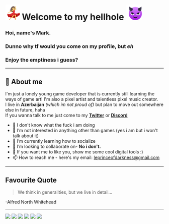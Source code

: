 
# <img src=/dancinbitch.gif height=50> Welcome to my hellhole <img src=/smilincreep.gif height=50>

### Hoi, name's Mark.  
### Dunno why tf would you come on my profile, but *eh*  
### Enjoy the emptiness i guess?

***

## 🌌 About me

I'm just a lonely young game developer that is currently still learning the ways of game art! I'm also a pixel artist and talentless pixel music creator.  
I live in **Azerbaijan** *(which im not proud of)* but plan to move out somewhere else in future, haha  
If you wanna talk to me just come to my **[Twitter][1]** or **[Discord][2]**

- 👋 I don't know what the fuck i am doing
- 👀 I’m not interested in anything other than games (yes i am but i won't talk about it)
- 🌱 I’m currently learning how to socialize
- 👬 I’m looking to collaborate on- **No i don't.**
- 💞️ If you want me to like you, show me some cool digital tools :)
- 📫 How to reach me - here's my email: leprinceofdarkness@gmail.com

***

## Favourite Quote

>  We think in generalities, but we live in detail...  
  
-Alfred North Whitehead

***

![](https://img.shields.io/badge/OS-Linux-informational?style=flat&logo=linux&logoColor=white&color=blueviolet)
![](https://img.shields.io/badge/Editor-VS_Code-informational?style=flat&logo=visual-studio-code&logoColor=white&color=blueviolet)
![](https://img.shields.io/badge/Game_Engine-Godot-informational?style=flat&logo=godot-engine&logoColor=white&color=blueviolet)
![](https://img.shields.io/badge/Code-C++-informational?style=flat&logo=cplusplus&logoColor=white&color=blueviolet)
![](https://img.shields.io/badge/Code-Python-informational?style=flat&logo=python&logoColor=white&color=blueviolet)
![](https://img.shields.io/badge/Code-GDScript-informational?style=flat&logo=godot-engine&logoColor=white&color=blueviolet)

[1]: https://twitter.com/weebnsleep
[2]: https://discordhub.com/profile/518707581364076554
